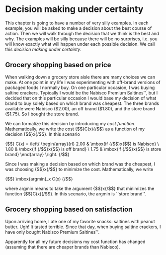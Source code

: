 # Decision making under certainty

This chapter is going to have a number of very silly examples. 
In each example, you will be asked to make a decision about the best course of action. 
Then we will walk through the decision that we think is the best and why. 
The examples will be silly because there will be no surprises, i.e. you will know exactly what will happen under each possible decision. 
We call this *decision making under certainty*.


## Grocery shopping based on price

When walking down a grocery store aisle there are many choices we can make. 
At one point in my life I was experimenting with off-brand versions of packaged foods I normally buy.
On one particular occasion, I was buying saltine crackers.
Typically I would be the Nabisco Premium Saltines&trade;, but I decided that on this particular occasion I would base my decision of what brand to buy solely based on which brand was cheapest. 
The three brands available were Nabisco (\$2.00), an off brand (\$1.80), and the store brand (\$1.75).
So I bought the store brand. 

We can formalize this decision by introducing my *cost function*.
Mathematically, we write the cost {$$}C(x){/$$} as a function of my decision {$$}x{/$$}.
In this scenario

{$$}
C(x) = \left\{ \begin{array}{rl}
2.00 & \mbox{if {/$$}x{$$} is Nabisco} \\
1.80 & \mbox{if {/$$}x{$$} is off brand} \\
1.75 & \mbox{if {/$$}x{$$} is store brand}
\end{array} \right.
{/$$}

Since I was making a decision based on which brand was the cheapest, I was choosing {$$}x{/$$} to minimize the cost.
Mathematically, we write

{$$} 
\mbox{argmin}_x C(x)
{/$$}

where argmin means to take the argument {$$}x{/$$} that minimizes the function {$$}C(x){/$$}. 
In this scenario, the argmin is ``store brand''. 


## Grocery shopping based on satisfaction

Upon arriving home, I ate one of my favorite snacks: saltines with peanut butter. 
Ugh! 
It tasted terrible. 
Since that day, when buying saltine crackers, I have only bought Nabisco Premium Saltines&trade;.

Apparently for all my future decisions my cost function has changed (assuming that there are cheaper brands than Nabisco).



